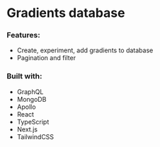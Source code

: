 # Gradients database

### Features:

- Create, experiment, add gradients to database
- Pagination and filter

### Built with:

- GraphQL
- MongoDB
- Apollo
- React
- TypeScript
- Next.js
- TailwindCSS
